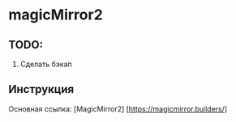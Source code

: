 # magicMirror2

## TODO:
1. Сделать бэкап

## Инструкция
Основная ссылка: [MagicMirror2] [https://magicmirror.builders/]
